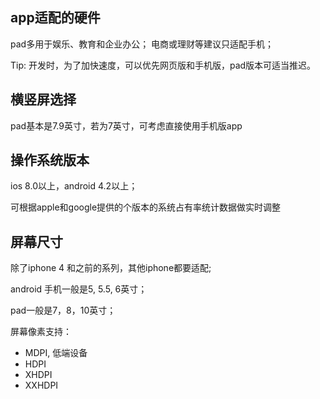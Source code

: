 ## app适配的硬件
pad多用于娱乐、教育和企业办公；
电商或理财等建议只适配手机；

Tip: 开发时，为了加快速度，可以优先网页版和手机版，pad版本可适当推迟。

## 横竖屏选择
pad基本是7.9英寸，若为7英寸，可考虑直接使用手机版app

## 操作系统版本
ios 8.0以上，android 4.2以上；

可根据apple和google提供的个版本的系统占有率统计数据做实时调整

## 屏幕尺寸
除了iphone 4 和之前的系列，其他iphone都要适配;

android 手机一般是5, 5.5, 6英寸；

pad一般是7，8，10英寸；

屏幕像素支持：
- MDPI, 低端设备   
- HDPI
- XHDPI
- XXHDPI




